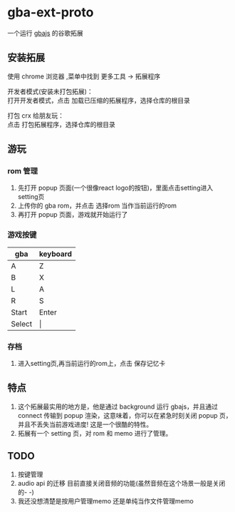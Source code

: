 # gba-ext-proto

一个运行 [gbajs](https://github.com/endrift/gbajs) 的谷歌拓展

## 安装拓展

使用 chrome 浏览器 ,菜单中找到 更多工具 -> 拓展程序

开发者模式(安装未打包拓展)：  
打开开发者模式，点击 加载已压缩的拓展程序，选择仓库的根目录

打包 crx 给朋友玩：  
点击 打包拓展程序，选择仓库的根目录

## 游玩

### rom 管理

1. 先打开 popup 页面(一个很像react logo的按钮)，里面点击setting进入setting页
2. 上传你的 gba rom，并点击 选择rom 当作当前运行的rom
3. 再打开 popup 页面，游戏就开始运行了

### 游戏按键

|gba|keyboard|
|---|---|
|A|	Z|
|B|X|
|L|A|
|R|S|
|Start|Enter|
|Select|\|

### 存档

1. 进入setting页,再当前运行的rom上，点击 保存记忆卡

## 特点

1. 这个拓展最实用的地方是，他是通过 background 运行 gbajs，并且通过 connect 传输到 popup 渲染，这意味着，你可以在紧急时刻关闭 popup 页，并且不丢失当前游戏进度! 这是一个很酷的特性。
2. 拓展有一个 setting 页，对 rom 和 memo 进行了管理。

## TODO

1. 按键管理
2. audio api 的迁移 目前直接关闭音频的功能(虽然音频在这个场景一般是关闭的- -)
3. 我还没想清楚是按用户管理memo 还是单纯当作文件管理memo
